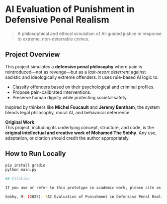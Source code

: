 #  AI Evaluation of Punishment in Defensive Penal Realism


> A philosophical and ethical simulation of AI-guided justice in response to extreme, non-deterrable crimes.

## Project Overview

This project simulates a **defensive penal philosophy** where pain is reintroduced—not as revenge—but as a *last-resort deterrent* against sadistic and ideologically extreme offenders. It uses rule-based AI logic to:

- Classify offenders based on their psychological and criminal profiles.
- Propose pain-calibrated interventions.
- Preserve human dignity while protecting societal safety.

 Inspired by thinkers like **Michel Foucault** and **Jeremy Bentham**, the system blends legal philosophy, moral AI, and behavioral deterrence.

 **Original Work**:  
This project, including its underlying concept, structure, and code, is the **original intellectual and creative work of Mohamed The Sobhy**. Any use, adaptation, or citation should credit the author appropriately.

## How to Run Locally

```bash
pip install gradio
python main.py

## Citation

If you use or refer to this prototype in academic work, please cite as:

Sobhy, M. (2025). *AI Evaluation of Punishment in Defensive Penal Realism*. GitHub repository. Available at: https://github.com/MohamedTheSobhy/defensive-penal-realism

